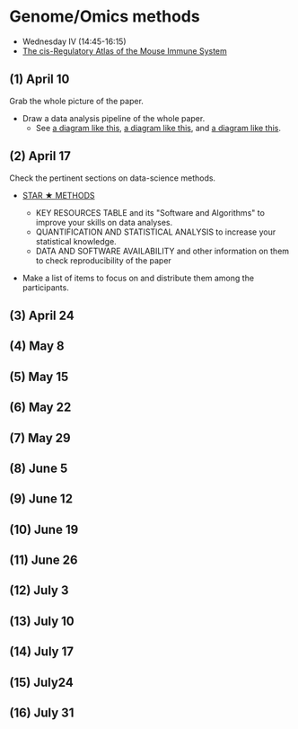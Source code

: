 # Genome/Omics methods

* Wednesday IV (14:45-16:15)
* [The cis-Regulatory Atlas of the Mouse Immune System](https://www.sciencedirect.com/science/article/pii/S0092867418316507?via%3Dihub)

## (1) April 10

Grab the whole picture of the paper.

* Draw a data analysis pipeline of the whole paper.
  * See [a diagram like this](https://www.omicsoft.com/blog/2016/8/1/array-studio-analysis-rna-seq-analysis-basics-getting-started-with-rna-seq-pipeline-and-data-qc),  [a diagram like this](https://docs.gdc.cancer.gov/Data/Bioinformatics_Pipelines/images/dna-alignment-pipeline_0.png), and [a diagram like this](https://ars.els-cdn.com/content/image/1-s2.0-S094450131500004X-gr3.jpg).

## (2) April 17

Check the pertinent sections on data-science methods.

* [STAR ★ METHODS](https://www.cell.com/star-authors-guide)
  * KEY RESOURCES TABLE and its "Software and Algorithms" to improve your skills on data analyses.
  * QUANTIFICATION AND STATISTICAL ANALYSIS to increase your statistical knowledge.
  * DATA AND SOFTWARE AVAILABILITY and other information on them to check reproducibility of the paper

* Make a list of items to focus on and distribute them among the participants.

## (3) April 24

## (4) May 8

## (5) May 15

## (6) May 22

## (7) May 29

## (8) June 5

## (9) June 12

## (10) June 19

## (11) June 26

## (12) July 3

## (13) July 10

## (14) July 17

## (15) July24

## (16) July 31
